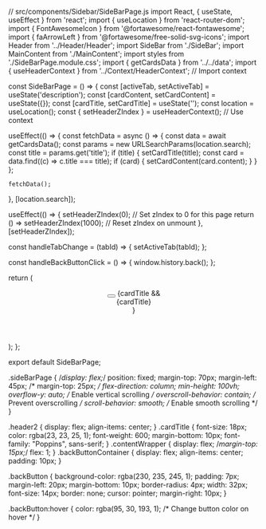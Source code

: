 // src/components/Sidebar/SideBarPage.js
import React, { useState, useEffect } from 'react';
import { useLocation } from 'react-router-dom';
import { FontAwesomeIcon } from '@fortawesome/react-fontawesome';
import { faArrowLeft } from '@fortawesome/free-solid-svg-icons';
import Header from '../Header/Header';
import SideBar from './SideBar';
import MainContent from './MainContent';
import styles from './SideBarPage.module.css';
import { getCardsData } from '../../data';
import { useHeaderContext } from '../Context/HeaderContext'; // Import context

const SideBarPage = () => {
  const [activeTab, setActiveTab] = useState('description');
  const [cardContent, setCardContent] = useState({});
  const [cardTitle, setCardTitle] = useState('');
  const location = useLocation();
  const { setHeaderZIndex } = useHeaderContext(); // Use context

  useEffect(() => {
    const fetchData = async () => {
      const data = await getCardsData();
      const params = new URLSearchParams(location.search);
      const title = params.get('title');
      if (title) {
        setCardTitle(title);
        const card = data.find((c) => c.title === title);
        if (card) {
          setCardContent(card.content);
        }
      }
    };

    fetchData();
  }, [location.search]);

  useEffect(() => {
    setHeaderZIndex(0); // Set zIndex to 0 for this page
    return () => setHeaderZIndex(1000); // Reset zIndex on unmount
  }, [setHeaderZIndex]);

  const handleTabChange = (tabId) => {
    setActiveTab(tabId);
  };

  const handleBackButtonClick = () => {
    window.history.back();
  };

  return (
    <div className={styles.sideBarPage}>
      <Header />
      <div className={styles.header2}>
        <button onClick={handleBackButtonClick} className={styles.backButton}>
          <FontAwesomeIcon icon={faArrowLeft} />
        </button>
        {cardTitle && <div className={styles.cardTitle}>{cardTitle}</div>}
      </div>
      <div className={styles.contentWrapper}>
        <SideBar activeTab={activeTab} handleTabChange={handleTabChange} />
        <MainContent activeTab={activeTab} content={cardContent} />
      </div>
    </div>
  );
};

export default SideBarPage;


.sideBarPage {
  /*display: flex;*/
  position: fixed;
  margin-top: 70px;
  margin-left: 45px;
  /* margin-top: 25px; */
  flex-direction: column;
  min-height: 100vh;
  overflow-y: auto; /* Enable vertical scrolling */
  overscroll-behavior: contain; /* Prevent overscrolling */
  scroll-behavior: smooth; /* Enable smooth scrolling */
}

.header2 {
  display: flex;
  align-items: center;
}
.cardTitle {
  font-size: 18px;
  color: rgba(23, 23, 25, 1);
  font-weight: 600;
  margin-bottom: 10px;
  font-family: "Poppins", sans-serif;
}
.contentWrapper {
  display: flex;
  /*margin-top: 15px;*/
  flex: 1;
}
.backButtonContainer {
  display: flex;
  align-items: center;
  padding: 10px;
}

.backButton {
  background-color: rgba(230, 235, 245, 1);
  padding: 7px;
  margin-left: 20px;
  margin-bottom: 10px;
  border-radius: 4px;
  width: 32px;
  font-size: 14px;
  border: none;
  cursor: pointer;
  margin-right: 10px;
}

.backButton:hover {
  color: rgba(95, 30, 193, 1); /* Change button color on hover */
}

